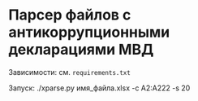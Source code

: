# Парсер файлов с антикоррупционными декларациями МВД

Зависимости:
см. `requirements.txt`

Запуск:
./xparse.py имя_файла.xlsx -c A2:A222 -s 20

